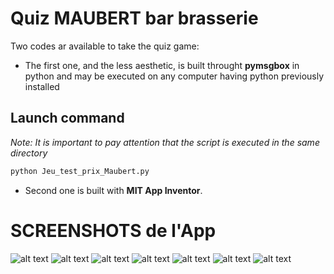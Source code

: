 # Quiz MAUBERT bar brasserie

Two codes ar available to take the quiz game:
- The first one, and the less aesthetic, is built throught **pymsgbox** in python and may be executed on any computer having python previously installed

## Launch command

*Note: It is important to pay attention that the script is executed in the same directory*

```bash
python Jeu_test_prix_Maubert.py 
```

- Second one is built with **MIT App Inventor**. 

# SCREENSHOTS de l'App
 

![alt text](https://github.com/amandinesandri/Jeux_Maubert/blob/master/screenshots/20200330_165756.jpg)
![alt text](https://github.com/amandinesandri/Jeux_Maubert/blob/master/screenshots/Screenshot_20200330-165812.jpg)
![alt text](https://github.com/amandinesandri/Jeux_Maubert/blob/master/screenshots/Screenshot_20200330-165824.jpg)
![alt text](https://github.com/amandinesandri/Jeux_Maubert/blob/master/screenshots/Screenshot_20200330-165836.jpg)
![alt text](https://github.com/amandinesandri/Jeux_Maubert/blob/master/screenshots/Screenshot_20200330-165856.jpg)
![alt text](https://github.com/amandinesandri/Jeux_Maubert/blob/master/screenshots/Screenshot_20200330-165909.jpg)
![alt text](https://github.com/amandinesandri/Jeux_Maubert/blob/master/screenshots/Screenshot_20200330-165916.jpg)
